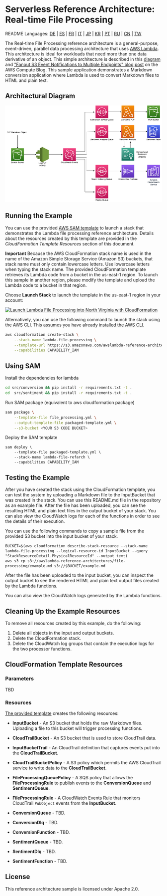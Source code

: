 # Serverless Reference Architecture: Real-time File Processing
README Languages:  [DE](README/README-DE.md) | [ES](README/README-ES.md) | [FR](README/README-FR.md) | [IT](README/README-IT.md) | [JP](README/README-JP.md) | [KR](README/README-KR.md) |
[PT](README/README-PT.md) | [RU](README/README-RU.md) |
[CN](README/README-CN.md) | [TW](README/README-TW.md)

The Real-time File Processing reference architecture is a general-purpose, event-driven, parallel data processing architecture that uses [AWS Lambda](https://aws.amazon.com/lambda). This architecture is ideal for workloads that need more than one data derivative of an object. This simple architecture is described in this [diagram](https://s3.amazonaws.com/awslambda-reference-architectures/file-processing/lambda-refarch-fileprocessing.pdf) and ["Fanout S3 Event Notifications to Multiple Endpoints" blog post](https://aws.amazon.com/blogs/compute/fanout-s3-event-notifications-to-multiple-endpoints/) on the AWS Compute Blog. This sample application demonstrates a Markdown conversion application where Lambda is used to convert Markdown files to HTML and plain text.

## Architectural Diagram

![Reference Architecture - Real-time File Processing](img/lambda-refarch-fileprocessing-simple.png)

## Running the Example

You can use the provided [AWS SAM template](https://s3.amazonaws.com/awslambda-reference-architectures/file-processing/lambda_file_processing.template) to launch a stack that demonstrates the Lambda file processing reference architecture. Details about the resources created by this template are provided in the *CloudFormation Template Resources* section of this document.

**Important** Because the AWS CloudFormation stack name is used in the name of the Amazon Simple Storage Service (Amazon S3) buckets, that stack name must only contain lowercase letters. Use lowercase letters when typing the stack name. The provided CloudFormation template retrieves its Lambda code from a bucket in the us-east-1 region. To launch this sample in another region, please modify the template and upload the Lambda code to a bucket in that region.


Choose **Launch Stack** to launch the template in the us-east-1 region in your account:

[![Launch Lambda File Processing into North Virginia with CloudFormation](http://docs.aws.amazon.com/AWSCloudFormation/latest/UserGuide/images/cloudformation-launch-stack-button.png)](https://console.aws.amazon.com/cloudformation/home?region=us-east-1#/stacks/new?stackName=lambda-file-processing&templateURL=https://s3.amazonaws.com/awslambda-reference-architectures/file-processing/lambda_file_processing.template)

Alternatively, you can use the following command to launch the stack using the AWS CLI. This assumes you have already [installed the AWS CLI](http://docs.aws.amazon.com/cli/latest/userguide/installing.html).

```bash
aws cloudformation create-stack \
    --stack-name lambda-file-processing \
    --template-url https://s3.amazonaws.com/awslambda-reference-architectures/file-processing/lambda_file_processing.template \
    --capabilities CAPABILITY_IAM
```

## Using SAM

Install the dependencies for lambda

```bash
cd src/conversion && pip install -r requirements.txt -t .
cd  src/sentiment && pip install -r requirements.txt -t .
```

Run SAM package (equivalent to aws cloudformation package)

```bash
sam package \
    --template-file file_processing.yml \
    --output-template-file packaged-template.yml \
    --s3-bucket <YOUR S3 CODE BUCKET>
```


Deploy the SAM template

```
sam deploy \
    --template-file packaged-template.yml \
    --stack-name lambda-file-refarch \
    --capabilities CAPABILITY_IAM
```


## Testing the Example

After you have created the stack using the CloudFormation template, you can test the system by uploading a Markdown file to the InputBucket that was created in the stack. You can use this README.md file in the repository as an example file. After the file has been uploaded, you can see the resulting HTML and plain text files in the output bucket of your stack. You can also view the CloudWatch logs for each of the functions in order to see the details of their execution.

You can use the following commands to copy a sample file from the provided S3 bucket into the input bucket of your stack.

```
BUCKET=$(aws cloudformation describe-stack-resource --stack-name lambda-file-processing --logical-resource-id InputBucket --query "StackResourceDetail.PhysicalResourceId" --output text)
aws s3 cp s3://awslambda-reference-architectures/file-processing/example.md s3://$BUCKET/example.md
```

After the file has been uploaded to the input bucket, you can inspect the output bucket to see the rendered HTML and plain text output files created by the Lambda functions.

You can also view the CloudWatch logs generated by the Lambda functions.

## Cleaning Up the Example Resources

To remove all resources created by this example, do the following:

1. Delete all objects in the input and output buckets.
1. Delete the CloudFormation stack.
1. Delete the CloudWatch log groups that contain the execution logs for the two processor functions.



## CloudFormation Template Resources

### Parameters
TBD

### Resources
[The provided template](https://s3.amazonaws.com/awslambda-reference-architectures/file-processing/lambda_file_processing.template)
creates the following resources:

- **InputBucket** - An S3 bucket that holds the raw Markdown files. Uploading a file to this bucket will trigger processing functions.

- **CloudTrailBucket** - An S3 bucket that is used to store CloudTrail data.

- **InputBucketTrail** - An CloudTrail definition that captures events put into the **CloudTrailBucket**.

- **CloudTrailBucketPolicy** - A S3 policy which permits the AWS CloudTrail service to write data to the **CloudTrailBucket**.

- **FileProcessingQueuePolicy** - A SQS policy that allows the **FileProcessingRule** to publish events to the **ConversionQueue** and **SentimentQueue**.

- **FileProcessingRule** - A CloudWatch Events Rule that monitors CloudTrail `PubObject` events from the **InputBucket**.

- **ConversionQueue** - TBD.

- **ConversionDlq** - TBD.

- **ConversionFunction** - TBD.

- **SentimentQueue** - TBD.

- **SentimentDlq** - TBD.

- **SentimentFunction** - TBD.


## License

This reference architecture sample is licensed under Apache 2.0.
